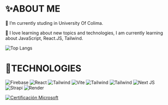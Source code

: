 # ✨ABOUT ME

🔭 I’m currently studing in University Of Colima.

🌱 I love learning about new topics and technologies, I am currently learning about JavaScript, React.JS, Tailwind.

![Top Langs](https://github-readme-stats.vercel.app/api/top-langs/?username=emmanuelanguiano12&size_weight=0.5&count_weight=0.5)

# 🚀TECHNOLOGIES
![Firebase](https://img.shields.io/badge/firebase-ffca28?style=for-the-badge&logo=firebase&logoColor=black)
![React](https://img.shields.io/badge/React-20232A?style=for-the-badge&logo=react&logoColor=61DAFB)
![Tailwind](https://img.shields.io/badge/Tailwind_CSS-38B2AC?style=for-the-badge&logo=tailwind-css&logoColor=white)
![Vite](https://img.shields.io/badge/Vite-B73BFE?style=for-the-badge&logo=vite&logoColor=FFD62E)
![Tailwind](https://img.shields.io/badge/Netlify-00C7B7?style=for-the-badge&logo=netlify&logoColor=white)
![Tailwind](https://img.shields.io/badge/Netlify-00C7B7?style=for-the-badge&logo=netlify&logoColor=white)
![Next JS](https://img.shields.io/badge/Next-black?style=for-the-badge&logo=next.js&logoColor=white)
![Strapi](https://img.shields.io/badge/strapi-%232E7EEA.svg?style=for-the-badge&logo=strapi&logoColor=white)
![Render](https://img.shields.io/badge/Render-%46E3B7.svg?style=for-the-badge&logo=render&logoColor=white)

[![Certificación Microsoft](https://img.shields.io/badge/Microsoft%20Learn-Certificado-blue?style=for-the-badge&logo=microsoft&logoColor=white)](https://learn.microsoft.com/es-mx/users/emmanuelanguiano-7972/achievements?redeem=3M623Q&WT.mc_id=githubuniv_csc_badge-email_nge&tab=tab-other)
